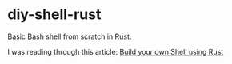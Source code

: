 # diy-shell-rust

Basic Bash shell from scratch in Rust.

I was reading through this article: [Build your own Shell using Rust](https://www.joshmcguigan.com/blog/build-your-own-shell-rust/)
